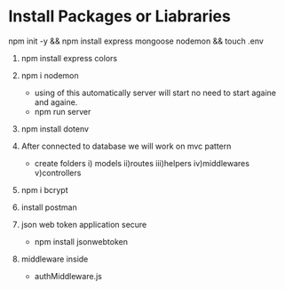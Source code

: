# Install Packages or Liabraries

npm init -y && npm install express mongoose nodemon && touch .env

1) npm install express colors
2) npm i nodemon   
    - using of this automatically server will start no need to start againe and againe.
    - npm run server
3) npm install dotenv

4) After connected to database we will work on mvc pattern
    - create folders
    i) models
    ii)routes
    iii)helpers
    iv)middlewares
    v)controllers
5) npm i bcrypt
6) install postman
7) json web token application secure 
    - npm install jsonwebtoken

8) middleware inside 
    - authMiddleware.js
